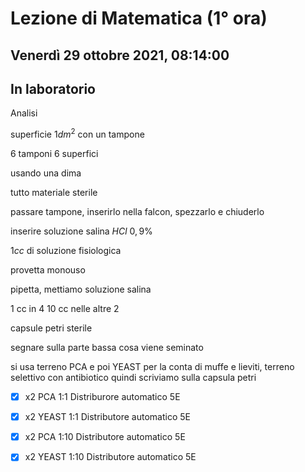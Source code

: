 #  Lezione di Matematica (1° ora)
## Venerdì 29 ottobre 2021, 08:14:00
## In laboratorio

Analisi 


superficie $1dm^2$ con un tampone

6 tamponi 6 superfici

usando una dima

tutto materiale sterile

passare tampone, inserirlo nella falcon, spezzarlo e chiuderlo


inserire soluzione salina $HCl$ $0,9\%$

$1cc$ di soluzione fisiologica

provetta monouso


pipetta, mettiamo soluzione salina

1 cc in 4
10 cc nelle altre 2

capsule petri sterile

segnare sulla parte bassa cosa viene seminato

si usa terreno PCA
e poi YEAST per la conta di muffe e lieviti, terreno selettivo con antibiotico
quindi scriviamo  sulla capsula petri


- [x] x2 PCA 1:1 Distriburore automatico 5E
- [x] x2 YEAST 1:1 Distributore automatico 5E
- [x] x2 PCA 1:10 Distributore automatico 5E
- [x] x2 YEAST 1:10 Distributore automatico 5E


<!--stackedit_data:
eyJoaXN0b3J5IjpbMzEzMTY3NDgzLC0yNjI4NjQwMTUsLTk4Mj
EwMzE1NSwtMTc3MTA3MjI3MywyMTQ0NzgxMjUxXX0=
-->